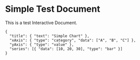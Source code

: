 # Simple Test Document

This is a test Interactive Document.

```echarts
{
  "title": { "text": "Simple Chart" },
  "xAxis": { "type": "category", "data": ["A", "B", "C"] },
  "yAxis": { "type": "value" },
  "series": [{ "data": [10, 20, 30], "type": "bar" }]
}
```